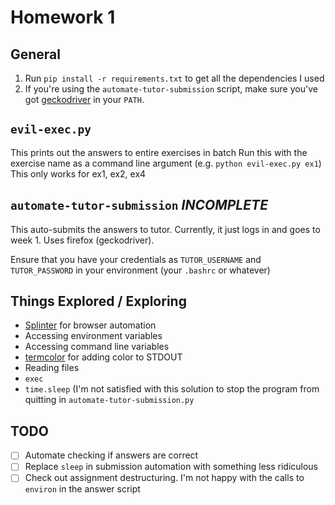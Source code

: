 # Homework 1

## General
1. Run `pip install -r requirements.txt` to get all the dependencies I used
1. If you're using the `automate-tutor-submission` script, make sure you've got [geckodriver](https://github.com/mozilla/geckodriver/releases) in your `PATH`.

## `evil-exec.py`
This prints out the answers to entire exercises in batch
Run this with the exercise name as a command line argument (e.g. `python
evil-exec.py ex1`)
This only works for ex1, ex2, ex4

## `automate-tutor-submission` _INCOMPLETE_
This auto-submits the answers to tutor.
Currently, it just logs in and goes to week 1. Uses firefox (geckodriver).

Ensure that you have your credentials as `TUTOR_USERNAME` and `TUTOR_PASSWORD` in your environment (your `.bashrc` or whatever)

## Things Explored / Exploring
- [Splinter](https://github.com/cobrateam/splinter) for browser automation
- Accessing environment variables
- Accessing command line variables
- [termcolor](https://pypi.python.org/pypi/termcolor) for adding color to STDOUT
- Reading files
- `exec`
- `time.sleep` (I'm not satisfied with this solution to stop the program from quitting in `automate-tutor-submission.py`

## TODO
- [ ] Automate checking if answers are correct
- [ ] Replace `sleep` in submission automation with something less ridiculous
- [ ] Check out assignment destructuring. I'm not happy with the calls to `environ` in the answer script
